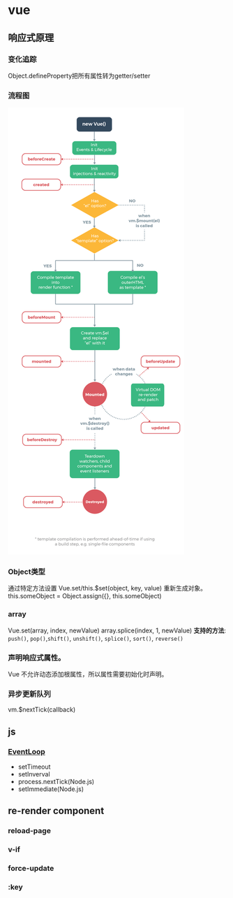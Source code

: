 # vue

## 响应式原理

### 变化追踪

Object.defineProperty把所有属性转为getter/setter

### 流程图

![Vue 实例生命周期](../.././src/lifecycle.png)


### Object类型

通过特定方法设置
Vue.set/this.$set(object, key, value)
 重新生成对象。
this.someObject = Object.assign({}, this.someObject)

### array
Vue.set(array, index, newValue)
array.splice(index, 1, newValue)
 **支持的方法**: `push()`, `pop()`,`shift()`, `unshift()`, `splice()`, `sort()`, `reverse()`

### 声明响应式属性。

Vue 不允许动态添加根属性，所以属性需要初始化时声明。

### 异步更新队列

vm.$nextTick(callback)

## js

### [EventLoop](http://www.ruanyifeng.com/blog/2014/10/event-loop.html)

- setTimeout
- setInverval
- process.nextTick(Node.js)
- setImmediate(Node.js)

## re-render component

### reload-page

### v-if

### force-update

### :key

